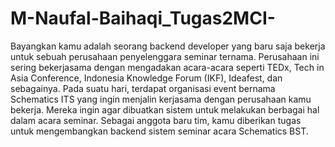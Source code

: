 # M-Naufal-Baihaqi_Tugas2MCI-
Bayangkan kamu adalah seorang backend developer yang baru saja bekerja untuk sebuah perusahaan penyelenggara seminar ternama. Perusahaan ini sering bekerjasama dengan mengadakan acara-acara seperti TEDx, Tech in Asia Conference, Indonesia Knowledge Forum (IKF), Ideafest, dan sebagainya. 
Pada suatu hari, terdapat organisasi event bernama Schematics ITS yang ingin menjalin kerjasama dengan perusahaan kamu bekerja. Mereka ingin agar dibuatkan sistem untuk melakukan berbagai hal dalam acara seminar. Sebagai anggota baru tim, kamu diberikan tugas untuk mengembangkan backend sistem seminar acara Schematics BST.